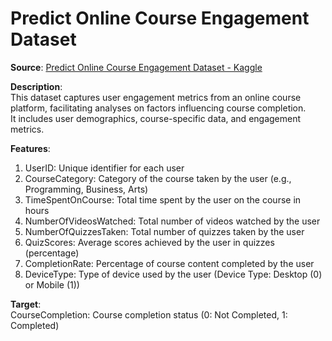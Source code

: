 # Predict Online Course Engagement Dataset

**Source**: [Predict Online Course Engagement Dataset - Kaggle](https://www.kaggle.com/datasets/rabieelkharoua/predict-online-course-engagement-dataset/data)

**Description**:  
This dataset captures user engagement metrics from an online course platform, facilitating analyses on factors influencing course completion.  
It includes user demographics, course-specific data, and engagement metrics.

**Features**:

1. UserID: Unique identifier for each user
2. CourseCategory: Category of the course taken by the user (e.g., Programming, Business, Arts)
3. TimeSpentOnCourse: Total time spent by the user on the course in hours
4. NumberOfVideosWatched: Total number of videos watched by the user
5. NumberOfQuizzesTaken: Total number of quizzes taken by the user
6. QuizScores: Average scores achieved by the user in quizzes (percentage)
7. CompletionRate: Percentage of course content completed by the user
8. DeviceType: Type of device used by the user (Device Type: Desktop (0) or Mobile (1))

**Target**:  
CourseCompletion: Course completion status (0: Not Completed, 1: Completed)
